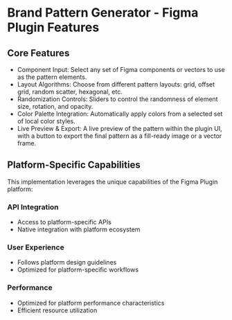 # Brand Pattern Generator - Figma Plugin Features

## Core Features
- Component Input: Select any set of Figma components or vectors to use as the pattern elements.
- Layout Algorithms: Choose from different pattern layouts: grid, offset grid, random scatter, hexagonal, etc.
- Randomization Controls: Sliders to control the randomness of element size, rotation, and opacity.
- Color Palette Integration: Automatically apply colors from a selected set of local color styles.
- Live Preview & Export: A live preview of the pattern within the plugin UI, with a button to export the final pattern as a fill-ready image or a vector frame.

## Platform-Specific Capabilities
This implementation leverages the unique capabilities of the Figma Plugin platform:

### API Integration
- Access to platform-specific APIs
- Native integration with platform ecosystem

### User Experience
- Follows platform design guidelines
- Optimized for platform-specific workflows

### Performance
- Optimized for platform performance characteristics
- Efficient resource utilization
